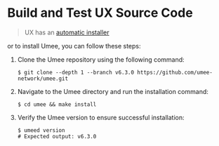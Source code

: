 # Build and Test UX Source Code



> UX has an [automatic installer](https://install.umee.cc) 
 
or to install Umee, you can follow these steps:
 
 1. Clone the Umee repository using the following command:
    ```
    $ git clone --depth 1 --branch v6.3.0 https://github.com/umee-network/umee.git
    ```
 2. Navigate to the Umee directory and run the installation command:
    ```
    $ cd umee && make install
    ```
 3. Verify the Umee version to ensure successful installation:
    ```
    $ umeed version
    # Expected output: v6.3.0
    ```
